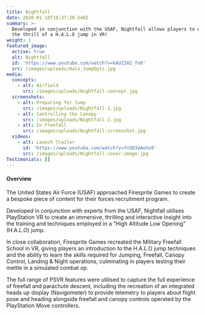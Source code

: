 ```yaml
---
title: Nightfall
date: 2020-01-10T10:37:20.540Z
summary: >-
  Developed in conjunction with the USAF, Nightfall allows players to experience
  the thrill of a H.A.L.O jump in VR!
weight: 1
featured_image:
  active: true
  alt: Nightfall
  id: 'https://www.youtube.com/watch?v=kAUZ1H2_fn8'
  src: /images/uploads/Halo_JumpOpti.jpg
media:
  concepts:
    - alt: Airfield
      src: /images/uploads/Nightfall-concept.jpg
  screenshots:
    - alt: Preparing for Jump
      src: /images/uploads/Nightfall-1.jpg
    - alt: Controlling the Canopy
      src: /images/uploads/Nightfall-2.jpg
    - alt: In Freefall
      src: /images/uploads/Nightfall-screenshot.jpg
  videos:
    - alt: Launch Trailer
      id: 'https://www.youtube.com/watch?v=fn5D3dAoXx8'
      src: /images/uploads/Nightfall-cover-image.jpg
Testimonials: []
---
```

#### Overview

The United States Air Force (USAF) approached Firesprite Games to create a bespoke piece of content for their forces recruitment program. 

Developed in conjunction with experts from the USAF, Nightfall utilises PlayStation VR to create an immersive, thrilling and interactive insight into the training and techniques employed in a "High Altitude Low Opening" (H.A.L.O) jump.

In close collaboration, Firesprite Games recreated the Military Freefall School in VR, giving players an introduction to the H.A.L.O jump techniques and the ability to learn the skills required for Jumping, Freefall, Canopy Control, Landing & Night operations, culminating in players testing their mettle in a simulated combat op.

The full range of PSVR features were utilised to capture the full experience of freefall and parachute descent,  including the recreation of an integrated heads up display (Navigometer) to provide telemetry to players about flight pose and heading alongside freefall and canopy controls operated by the PlayStation Move controllers.
